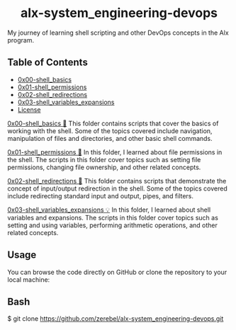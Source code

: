 <h1 align="center"> alx-system_engineering-devops </h1>

My journey of learning shell scripting and other DevOps concepts in the Alx program.

## Table of Contents

- [0x00-shell_basics](#0x00-shell_basics)
- [0x01-shell_permissions](#0x01-shell_permissions)
- [0x02-shell_redirections](#0x02-shell_redirections)
- [0x03-shell_variables_expansions](#0x03-shell_variables_expansions)
- [License](#license)

[0x00-shell_basics 🐚](0x00-shell_basics)
This folder contains scripts that cover the basics of working with the shell. Some of the topics covered include navigation, manipulation of files and directories, and other basic shell commands.

[0x01-shell_permissions 🔐](0x01-shell_permissions)
In this folder, I learned about file permissions in the shell. The scripts in this folder cover topics such as setting file permissions, changing file ownership, and other related concepts.

[0x02-shell_redirections 🔀](0x02-shell_redirections)
This folder contains scripts that demonstrate the concept of input/output redirection in the shell. Some of the topics covered include redirecting standard input and output, pipes, and filters.

[0x03-shell_variables_expansions 💡](0x03-shell_variables_expansions)
In this folder, I learned about shell variables and expansions. The scripts in this folder cover topics such as setting and using variables, performing arithmetic operations, and other related concepts.

## Usage

You can browse the code directly on GitHub or clone the repository to your local machine:

## Bash
$ git clone https://github.com/zerebel/alx-system_engineering-devops.git
